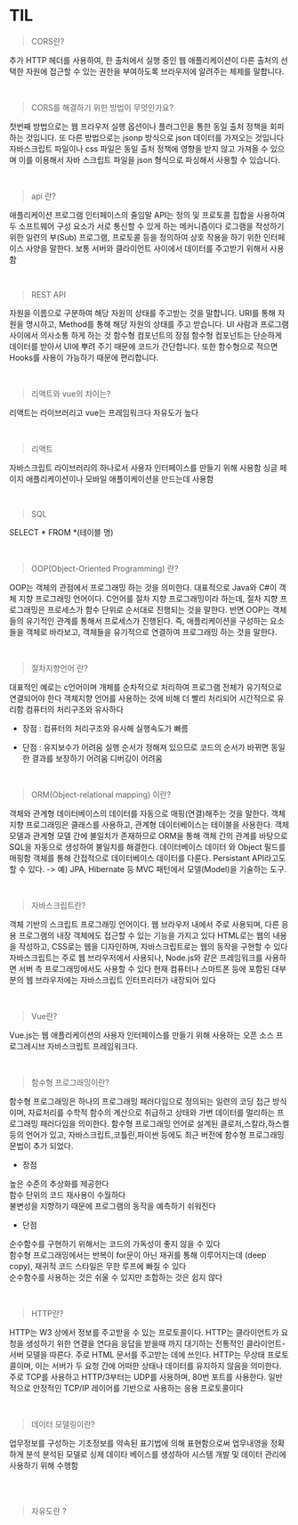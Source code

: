 # TIL

> CORS란?

추가 HTTP 헤더를 사용하여, 한 출처에서 실행 중인 웹 애플리케이션이 다른 출처의 선택한 자원에 접근할 수 있는 권한을 부여하도록 브라우저에 알려주는 체제를 말합니다.

<br>

<p>
<div>

> CORS를 해결하기 위한 방법이 무엇인가요?

첫번째 방법으로는 웹 프라우저 실행 옵션이나 플러그인을 통한 동일 출처 정책을 회피하는 것입니다.
또 다른 방법으로는 jsonp 방식으로 json 데이터를 가져오는 것입니다
자바스크립트 파일이나 css 파일은 동일 출처 정책에 영향을 받지 않고 가져올 수 있으며 이를 이용해서 자바 스크립트 파일을 json 형식으로 파싱해서 사용할 수 있습니다.

</div>
</p>

<br>


<p>
<div>

> api 란?

애플리케이션 프로그램 인터페이스의 줄임말
API는 정의 및 프로토콜 집합을 사용하여 두 소프트웨어 구성 요소가 서로 통신할 수 있게 하는 메커니즘이다
로그램을 작성하기 위한 일련의 부(Sub) 프로그램, 프로토콜 등을 정의하여 상호 작용을 하기 위한 인터페이스 사양을 말한다.
보통 서버와 클라이언트 사이에서 데이터를 주고받기 위해서 사용함

</div>
</p>

<br>

<p>

>  REST API 

자원을 이름으로 구분하여 해당 자원의 상태를 주고받는 것을 말합니다.  URI를 통해 자원을 명시하고, Method를 통해 해당 자원의 상태를 주고 받습니다.  UI  사람과 프로그램 사이에서 의사소통 하게 하는 것 함수형 컴포넌트의 장점 함수형 컴포넌트는 단순하게 데이터를 받아서 UI에 뿌려 주기 때문에 코드가 간단합니다. 또한 함수형으로 적으면 Hooks를 사용이 가능하기 때문에 편리합니다. 

</p>

<br>

<p>

> 리액트와 vue의 차이는?

리액트는 라이브러리고 vue는 프레임워크다
자유도가 높다

</p>

<br>

<p>

> 리액트

자바스크립트 라이브러리의 하나로서 사용자 인터페이스를 만들기 위해 사용함
싱글 페이지 애플리케이션이나 모바일 애플이케이션을 만드는데 사용함

</p>

<br>

<p>

> SQL

SELECT * FROM *(테이블 명)

</p>

<br>

<p>
<div>

> OOP(Object-Oriented Programming) 란?

OOP는 객체의 관점에서 프로그래밍 하는 것을 의미한다.
대표적으로 Java와 C#이 객체 지향 프로그래밍 언어이다.
C언어를 절차 지향 프로그래밍이라 하는데, 절차 지향 프로그래밍은 프로세스가 함수 단위로 순서대로 진행되는 것을 말한다.
반면 OOP는 객체들의 유기적인 관계를 통해서 프로세스가 진행된다.
즉, 애플리케이션을 구성하는 요소들을 객체로 바라보고, 객체들을 유기적으로 연결하여 프로그래밍 하는 것을 말한다.

</div>
</p>

<br>

<p>
<div>

> 절차지향언어 란?

대표적인 예로는 c언어이며 개체를 순차적으로 처리하여 프로그램 전체가 유기적으로 연결되어야 한다
객체지향 언어를 사용하는 것에 비해 더 빨리 처리되어 시간적으로 유리함
컴퓨터의 처리구조와 유사하다

- 장점 :
컴퓨터의 처리구조와 유사해 실행속도가 빠름

- 단점 :
유지보수가 어려움
실행 순서가 정해져 있으므로 코드의 순서가 바뀌면 동일한 결과를 보장하기 어려움
디버깅이 어려움

</div>
</p>

<br>

<p>
<div>

> ORM(Object-relational mapping) 이란?

객체와 관계형 데이터베이스의 데이터를 자동으로 매핑(연결)해주는 것을 말한다.
객체 지향 프로그래밍은 클래스를 사용하고, 관계형 데이터베이스는 테이블을 사용한다.
객체 모델과 관계형 모델 간에 불일치가 존재하므로 ORM을 통해 객체 간의 관계를 바탕으로 SQL을 자동으로 생성하여 불일치를 해결한다.
데이터베이스 데이터 와 Object 필드를 매핑함
객체를 통해 간접적으로 데이터베이스 데이터를 다룬다.
Persistant API라고도 할 수 있다. -> 예) JPA, Hibernate 등
MVC 패턴에서 모델(Model)을 기술하는 도구.

</div>
</p>

<br>

<p>
<div>

> 자바스크립트란?

객체 기반의 스크립트 프로그래밍 언어이다. 
웹 브라우저 내에서 주로 사용되며, 다른 응용 프로그램의 내장 객체에도 접근할 수 있는 기능을 가지고 있다
HTML로는 웹의 내용을 작성하고, CSS로는 웹을 디자인하며, 자바스크립트로는 웹의 동작을 구현할 수 있다
자바스크립트는 주로 웹 브라우저에서 사용되나, Node.js와 같은 프레임워크를 사용하면 서버 측 프로그래밍에서도 사용할 수 있다
현재 컴퓨터나 스마트폰 등에 포함된 대부분의 웹 브라우저에는 자바스크립트 인터프리터가 내장되어 있다

</div>
</p>

<br>

<p>
<div>

> Vue란?

Vue.js는 웹 애플리케이션의 사용자 인터페이스를 만들기 위해 사용하는 오픈 소스 프로그레시브 자바스크립트 프레임워크다.

</div>
</p>

<br>

<p>
<div>

> 함수형 프로그래밍이란?

함수형 프로그래밍은 하나의 프로그래밍 패러다임으로 정의되는 일련의 코딩 접근 방식이며, 자료처리를 수학적 함수의 계산으로 취급하고 상태와 가변 데이터를 멀리하는 프로그래밍 패러다임을 의미한다.
함수형 프로그래밍 언어로 설계된 클로저,스칼라,하스켈 등의 언어가 있고, 자바스크립트,코틀린,파이썬 등에도 최근 버전에 함수형 프로그래밍 문법이 추가 되었다.


- 장점

높은 수준의 추상화를 제공한다 <br>
함수 단위의 코드 재사용이 수월하다 <br>
불변성을 지향하기 때문에 프로그램의 동작을 예측하기 쉬워진다 <br>

- 단점

순수함수를 구현하기 위해서는 코드의 가독성이 좋지 않을 수 있다 <br>
함수형 프로그래밍에서는 반복이 for문이 아닌 재귀를 통해 이루어지는데 (deep copy), 재귀적 코드 스타일은 무한 루프에 빠질 수 있다 <br>
순수함수를 사용하는 것은 쉬울 수 있지만 조합하는 것은 쉽지 않다 <br>

</div>
</p>

<br>

<p>
<div>

> HTTP란?

HTTP는 W3 상에서 정보를 주고받을 수 있는 프로토콜이다.
HTTP는 클라이언트가 요청을 생성하기 위한 연결을 연다음 응답을 받을때 까지 대기하는 전통적인 클라이언트-서버 모델을 따른다.
주로 HTML 문서를 주고받는 데에 쓰인다.
HTTP는 무상태 프로토콜이며, 이는 서버가 두 요청 간에 어떠한 상태나 데이터를 유지하지 않음을 의미한다. 
주로 TCP를 사용하고 HTTP/3부터는 UDP를 사용하며, 80번 포트를 사용한다.
일반적으로 안정적인 TCP/IP 레이어를 기반으로 사용하는 응용 프로토콜이다

</div>
</p>

<br>

<p>
<div>

> 데이터 모델링이란?

업무정보를 구성하는 기초정보를 약속된 표기법에 의해 표현함으로써 업무내영을 정확하게 분석
분석된 모델로 싱제 데이타 베이스를 생성하야 시스템 개발 및 데이터 관리에 사용하기 위해 수행함

</div>
</p>

<br>


<br>

<p>
<div>

> 자유도란 ? 

</div>
</p>

<br>

